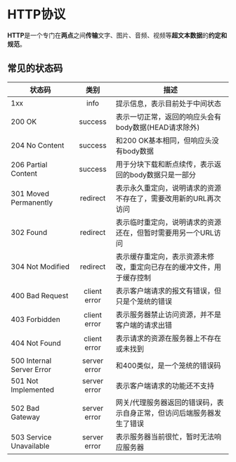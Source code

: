 # HTTP协议

**HTTP**是⼀个专门在**两点**之间**传输**⽂字、图⽚、⾳频、视频等**超⽂本数据**的**约定和规范**。

## 常见的状态码

| 状态码 | 类别 | 描述 |
| --- | :-: | --- |
| 1xx | info | 提示信息，表示目前处于中间状态 |
| 200 OK | success | 表示一切正常，返回的响应头会有body数据(HEAD请求除外) |
| 204 No Content | success | 和200 OK基本相同，但响应头没有body数据 |
| 206 Partial Content | success | 用于分块下载和断点续传，表示返回的body数据只是一部分 |
| 301 Moved Permanently | redirect | 表示永久重定向，说明请求的资源不存在了，需要改用新的URL再次访问 |
| 302 Found | redirect | 表示临时重定向，说明请求的资源还在，但暂时需要用另一个URL访问 |
| 304 Not Modified | redirect | 表示缓存重定向，表示资源未修改，重定向已存在的缓冲⽂件，用于缓存控制 |
| 400 Bad Request | client error | 表示客户端请求的报⽂有错误，但只是个笼统的错误 |
| 403 Forbidden | client error | 表示服务器禁⽌访问资源，并不是客户端的请求出错 |
| 404 Not Found | client error | 表示请求的资源在服务器上不存在或未找到 |
| 500 Internal Server Error | server error | 和400类似，是一个笼统的错误码 |
| 501 Not Implemented | server error | 表示客户端请求的功能还不⽀持 |
| 502 Bad Gateway | server error | 网关/代理服务器返回的错误码，表示自身正常，但访问后端服务器发生了错误 |
| 503 Service Unavailable | server error | 表示服务器当前很忙，暂时⽆法响应服务器 |